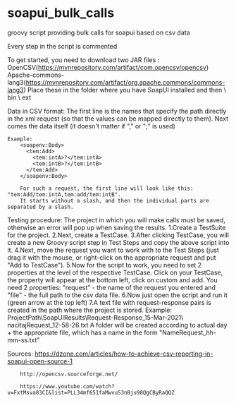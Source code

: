 # soapui_bulk_calls
groovy script providing bulk calls for soapui based on csv data

Every step in the script is commented

To get started, you need to download two JAR files : 
        OpenCSV(https://mvnrepository.com/artifact/com.opencsv/opencsv)
        Apache-commons-lang3(https://mvnrepository.com/artifact/org.apache.commons/commons-lang3)
Place these in the folder where you have SoapUI installed and then \ bin \ ext     

Data in CSV format:
    The first line is the names that specify the path directly in the xml request (so that the values can be mapped directly to them).
    Next comes the data itself (it doesn't matter if "," or ";" is used)
  
    Example:
        <soapenv:Body>
          <tem:Add>
            <tem:intA>?</tem:intA>
            <tem:intB>?</tem:intB>
          </tem:Add>
        </soapenv:Body>
        
        For such a request, the first line will look like this: "tem:Add/tem:intA,tem:add/tem:intB".
        It starts without a slash, and then the individual parts are separated by a slash. 
        
Testing procedure: 
    The project in which you will make calls must be saved, otherwise an error will pop up when saving the results.
    1.Create a TestSuite for the project.
    2.Next, create a TestCase.
    3.After clicking TestCase, you will create a new Groovy script step in Test Steps and copy the above script into it.
    4.Next, move the request you want to work with to the Test Steps (just drag it with the mouse, or right-click on the appropriate request and put "Add to TestCase").
    5.Now for the script to work, you need to set 2 properties at the level of the respective TestCase.
      Click on your TestCase, the property will appear at the bottom left, click on custom and add.
      You need 2 properties: "request" - the name of the request you entered and "file" - the full path to the csv data file.
    6.Now just open the script and run it (green arrow at the top left) 
    7.A text file with request-response pairs is created in the path where the project is stored. 
      Example: ProjectPath\SoapUIResults\Request-Response_15-Mar-2021\ nacitajRequest_12-58-26.txt
      A folder will be created according to actual day + the appropriate file, which has a name in the form "NameRequest_hh-mm-ss.txt" 
      
      
Sources:
        https://dzone.com/articles/how-to-achieve-csv-reporting-in-soapui-open-source-1

        http://opencsv.sourceforge.net/

        https://www.youtube.com/watch?v=FxtMsva83CI&list=PLL34mf651faMwvuS3nBju98QgCByRaQQZ
    
